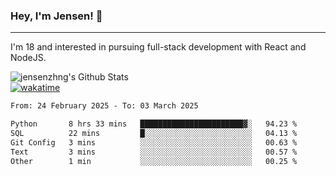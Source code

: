 ### Hey, I'm Jensen! 👋

---

I'm 18 and interested in pursuing full-stack development with React and NodeJS.

![jensenzhng's Github Stats](https://github-readme-stats.vercel.app/api?username=jensenzhng&theme=dark&show_icons=true&count_private=true)
<br />
[![wakatime](https://wakatime.com/badge/user/cbfc263d-3611-4e36-8278-8fad45fe3f62.svg)](https://wakatime.com/@cbfc263d-3611-4e36-8278-8fad45fe3f62)

<!--START_SECTION:waka-->

```txt
From: 24 February 2025 - To: 03 March 2025

Python       8 hrs 33 mins   ███████████████████████▓░   94.23 %
SQL          22 mins         █░░░░░░░░░░░░░░░░░░░░░░░░   04.13 %
Git Config   3 mins          ░░░░░░░░░░░░░░░░░░░░░░░░░   00.63 %
Text         3 mins          ░░░░░░░░░░░░░░░░░░░░░░░░░   00.57 %
Other        1 min           ░░░░░░░░░░░░░░░░░░░░░░░░░   00.25 %
```

<!--END_SECTION:waka-->

